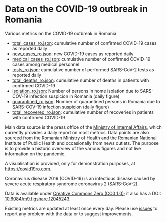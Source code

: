 # Data on the COVID-19 outbreak in Romania
Various metrics on the COVID-19 outbreak in Romania:

* [total_cases_ro.json](https://github.com/adrianp/covid19romania/blob/master/total_cases_ro.json): cumulative number of confirmed COVID-19 cases as reported daily
* [new_cases_ro.json](https://github.com/adrianp/covid19romania/blob/master/new_cases_ro.json): new COVID-19 cases as reported daily
* [medical_cases_ro.json](https://github.com/adrianp/covid19romania/blob/master/medical_cases_ro.json): cumulative number of confirmed COVID-19 cases among medical personnel
* [tests_ro.json](https://github.com/adrianp/covid19romania/blob/master/tests_ro.json): cumulative number of performed SARS-CoV-2 tests as reported daily
* [total_deaths_ro.json](https://github.com/adrianp/covid19romania/blob/master/total_deaths_ro.json): cumulative number of deaths in patients with confirmed COVID-19
* [isolation_ro.json](https://github.com/adrianp/covid19romania/blob/master/isolation_ro.json): Number of persons in home isolation due to SARS-COV-19 infection suspicion in Romania (daily figure)
* [quarantined_ro.json](https://github.com/adrianp/covid19romania/blob/master/quarantined_ro.json): Number of quarantined persons in Romania due to SARS-COV-19 infection suspicion (daily figure)
* [total_recovered_ro.json](https://github.com/adrianp/covid19romania/blob/master/total_recovered_ro.json): cumulative number of recoveries in patients with confirmed COVID-19

Main data source is the press office of the [Ministry of Internal Affairs](https://www.mai.gov.ro/category/comunicate-de-presa/), which currently provides a daily report on most metrics. Data points are also sourced from the Romanian Ministry of Health and the Romanian National Institute of Public Health and occasionally from news outlets. The purpose is to provide a historic overview of the various figures and not live information on the pandemic.

A visualisation is provided, only for demonstration purposes, at https://covid19ro.com.

Coronavirus disease 2019 (COVID-19) is an infectious disease caused by severe acute respiratory syndrome coronavirus 2 (SARS-CoV-2).

Data is available under [Creative Commons Zero (CC0 1.0)](https://creativecommons.org/publicdomain/zero/1.0/); it also has a DOI: [10.6084/m9.figshare.12045243](https://doi.org/10.6084/m9.figshare.12045243).

Existing metrics are updated at least once every day. Please use [issues](https://github.com/adrianp/covid19romania/issues) to report any problem with the data or to suggest improvements.
